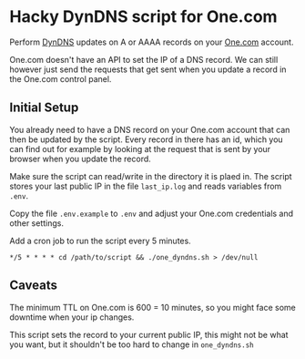 # Hacky DynDNS script for One.com

Perform [DynDNS](DynDNS) updates on A or AAAA records on your [One.com](https://www.one.com) account.

One.com doesn't have an API to set the IP of a DNS record. We can still however just send the requests that get sent when you update a record in the One.com control panel.

## Initial Setup

You already need to have a DNS record on your One.com account that can then be updated by the script. Every record in there has an id, which you can find out for example by looking at the request that is sent by your browser when you update the record.

Make sure the script can read/write in the directory it is plaed in. The script stores your last public IP in the file `last_ip.log` and reads variables from `.env`.

Copy the file `.env.example` to `.env` and adjust your One.com credentials and other settings.

Add a cron job to run the script every 5 minutes.

```
*/5 * * * * cd /path/to/script && ./one_dyndns.sh > /dev/null
```

## Caveats

The minimum TTL on One.com is 600 = 10 minutes, so you might face some downtime when your ip changes.

This script sets the record to your current public IP, this might not be what you want, but it shouldn't be too hard to change in `one_dyndns.sh`
